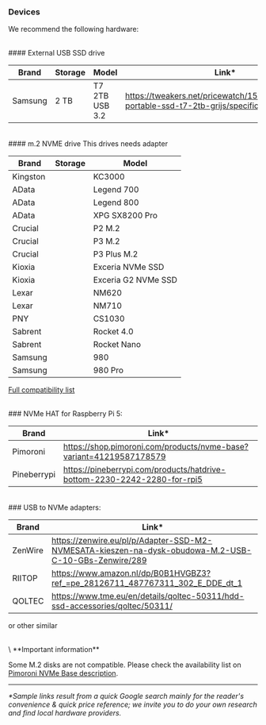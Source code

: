 ### Devices

We recommend the following hardware:


<br>
#### External USB SSD drive

| Brand   | Storage | Model                              | Link*                                                                                     | comment                            |
| ------- | ------- | ---------------------------------- | ---------------------------------------------------------------------------------------- | ---------------------------------- |
| Samsung | 2 TB    | T7 2TB USB 3.2                     | https://tweakers.net/pricewatch/1560668/samsung-portable-ssd-t7-2tb-grijs/specificaties/ | **recommended for most users**     |


<br>
#### m.2 NVME drive
This drives needs adapter

| Brand   | Storage | Model                              |
| ------- | ------- | ---------------------------------- |
| Kingston    |         | KC3000 
| AData   |         | Legend 700
| AData   |         | Legend 800
| AData   |         | XPG SX8200 Pro
| Crucial    |         | P2 M.2
| Crucial    |         | P3 M.2
| Crucial    |         | P3 Plus M.2
| Kioxia    |         | Exceria NVMe SSD
| Kioxia    |         | Exceria G2 NVMe SSD
| Lexar    |         | NM620
| Lexar   |         | NM710
| PNY     |         | CS1030
| Sabrent    |         | Rocket 4.0
| Sabrent    |         | Rocket Nano
| Samsung    |         | 980
| Samsung    |         | 980 Pro

[Full compatibility list](https://shop.pimoroni.com/products/nvme-base?variant=41219587178579)


<br>
### NVMe HAT for Raspberry Pi 5:

| Brand   | Link*                                                                                       |
| ------- | ------------------------------------------------------------------------------------------ |
| Pimoroni | https://shop.pimoroni.com/products/nvme-base?variant=41219587178579 | **recommended**     |
| Pineberrypi  | https://pineberrypi.com/products/hatdrive-bottom-2230-2242-2280-for-rpi5 |   |


<br>
### USB to NVMe adapters:

| Brand   | Link*                                                                                       |
| ------- | ------------------------------------------------------------------------------------------ |
| ZenWire | https://zenwire.eu/pl/p/Adapter-SSD-M2-NVMESATA-kieszen-na-dysk-obudowa-M.2-USB-C-10-GBs-Zenwire/289|
| RIITOP  | https://www.amazon.nl/dp/B0B1HVGBZ3?ref_=pe_28126711_487767311_302_E_DDE_dt_1|
| QOLTEC  | https://www.tme.eu/en/details/qoltec-50311/hdd-ssd-accessories/qoltec/50311/|

or other similar

<br>
\
**Important information**

Some M.2 disks are not compatible. Please check the availability list on [Pimoroni NVMe Base description](https://shop.pimoroni.com/products/nvme-base?variant=41219587178579).


---
_*Sample links result from a quick Google search mainly for the reader's convenience & quick price reference; we invite you to do your own research and find local hardware providers._

